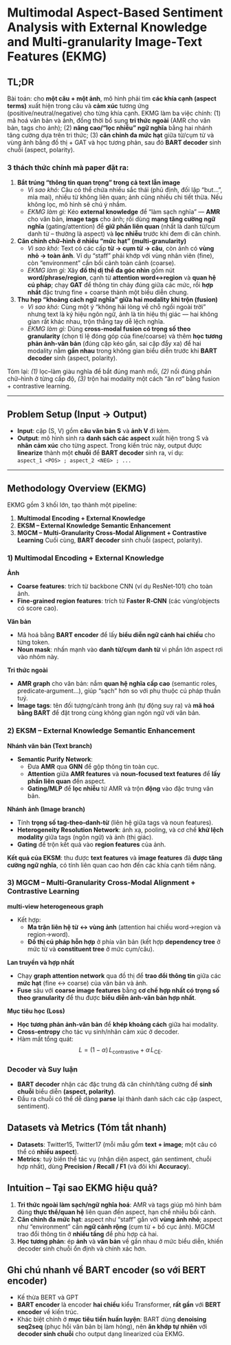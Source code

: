 # Multimodal Aspect-Based Sentiment Analysis with External Knowledge and Multi‑granularity Image‑Text Features (EKMG)

## TL;DR
Bài toán: cho **một câu + một ảnh**, mô hình phải tìm **các khía cạnh (aspect terms)** xuất hiện trong câu và **cảm xúc** tương ứng (positive/neutral/negative) cho từng khía cạnh. EKMG làm ba việc chính: (1) mã hoá văn bản và ảnh, đồng thời bổ sung **tri thức ngoài** (AMR cho văn bản, tags cho ảnh); (2) **nâng cao/“lọc nhiễu” ngữ nghĩa** bằng hai nhánh tăng cường dựa trên tri thức; (3) **căn chỉnh đa mức hạt** giữa từ/cụm từ và vùng ảnh bằng đồ thị + GAT và học tương phản, sau đó **BART decoder** sinh chuỗi (aspect, polarity).


### 3 thách thức chính mà paper đặt ra:
1. **Bắt trúng “thông tin quan trọng” trong cả text lẫn image**
    - _Vì sao khó:_ Câu có thể chứa nhiều sắc thái (phủ định, đối lập “but…”, mỉa mai), nhiều từ không liên quan; ảnh cũng nhiều chi tiết thừa. Nếu không lọc, mô hình sẽ chú ý nhầm.        
    - _EKMG làm gì:_ Kéo **external knowledge** để “làm sạch nghĩa” — **AMR** cho văn bản, **image tags** cho ảnh; rồi dùng **mạng tăng cường ngữ nghĩa** (gating/attention) để **giữ phần liên quan** (nhất là danh từ/cụm danh từ – thường là aspect) và **lọc nhiễu** trước khi đem đi căn chỉnh.
2. **Căn chỉnh chữ–hình ở nhiều “mức hạt” (multi-granularity)**    
    - _Vì sao khó:_ Text có các cấp **từ -> cụm từ -> câu**, còn ảnh có **vùng nhỏ -> toàn ảnh**. Ví dụ “staff” phải khớp với vùng nhân viên (fine), còn “environment” cần bối cảnh toàn cảnh (coarse).        
    - _EKMG làm gì:_ Xây **đồ thị dị thể đa góc nhìn** gồm nút **word/phrase/region**, cạnh từ **attention word↔region** và **quan hệ cú pháp**; chạy **GAT** để thông tin chảy đúng giữa các mức, rồi **hợp nhất** đặc trưng fine + coarse thành một biểu diễn chung.
3. **Thu hẹp “khoảng cách ngữ nghĩa” giữa hai modality khi trộn (fusion)**
    -  _Vì sao khó:_ Cùng một ý “không hài lòng về chỗ ngồi ngoài trời” nhưng text là ký hiệu ngôn ngữ, ảnh là tín hiệu thị giác — hai không gian rất khác nhau, trộn thẳng tay dễ lệch nghĩa.
    - _EKMG làm gì:_ Dùng **cross-modal fusion có trọng số theo granularity** (chọn tỉ lệ đóng góp của fine/coarse) và thêm **học tương phản ảnh-văn bản** (đúng cặp kéo gần, sai cặp đẩy xa) để hai modality nằm **gần nhau** trong không gian biểu diễn trước khi **BART decoder** sinh (aspect, polarity).

Tóm lại: *(1)* lọc–làm giàu nghĩa để bắt đúng manh mối, *(2)* nối đúng phần chữ–hình ở từng cấp độ, *(3)* trộn hai modality một cách “ăn rơ” bằng fusion + contrastive learning.










































---

## Problem Setup (Input → Output)
- **Input**: cặp (S, V) gồm **câu văn bản S** và **ảnh V** đi kèm.
- **Output**: mô hình sinh ra **danh sách các aspect** xuất hiện trong S và **nhãn cảm xúc** cho từng aspect. Trong kiến trúc này, output được **linearize** thành một **chuỗi** để **BART decoder** sinh ra, ví dụ:  
  `aspect_1 <POS> ; aspect_2 <NEG> ; ...`

---

## Methodology Overview (EKMG)
EKMG gồm 3 khối lớn, tạo thành một pipeline:

1) **Multimodal Encoding + External Knowledge**  
2) **EKSM – External Knowledge Semantic Enhancement**   
3) **MGCM – Multi‑Granularity Cross‑Modal Alignment + Contrastive Learning** 
Cuối cùng, **BART decoder** sinh chuỗi (aspect, polarity).

### 1) Multimodal Encoding + External Knowledge

**Ảnh**
- **Coarse features**: trích từ backbone CNN (ví dụ ResNet‑101) cho toàn ảnh.
- **Fine‑grained region features**: trích từ **Faster R‑CNN** (các vùng/objects có score cao).

**Văn bản**
- Mã hoá bằng **BART encoder** để lấy **biểu diễn ngữ cảnh hai chiều** cho từng token.
- **Noun mask**: nhấn mạnh vào **danh từ/cụm danh từ** vì phần lớn aspect rơi vào nhóm này.

**Tri thức ngoài**
- **AMR graph** cho văn bản: nắm **quan hệ nghĩa cấp cao** (semantic roles, predicate‑argument…), giúp “sạch” hơn so với phụ thuộc cú pháp thuần tuý.
- **Image tags**: tên đối tượng/cảnh trong ảnh (tự động suy ra) và **mã hoá bằng BART** để đặt trong cùng không gian ngôn ngữ với văn bản.

### 2) EKSM – External Knowledge Semantic Enhancement

**Nhánh văn bản (Text branch)**
- **Semantic Purify Network**:
  - Đưa **AMR** qua **GNN** để gộp thông tin toàn cục.
  - **Attention** giữa **AMR features** và **noun‑focused text features** để **lấy phần liên quan** đến aspect.
  - **Gating/MLP** để **lọc nhiễu** từ AMR và trộn **động** vào đặc trưng văn bản.

**Nhánh ảnh (Image branch)**
- Tính **trọng số tag‑theo‑danh‑từ** (liên hệ giữa tags và noun features).
- **Heterogeneity Resolution Network**: ánh xạ, pooling, và cơ chế **khử lệch modality** giữa tags (ngôn ngữ) và ảnh (thị giác).
- **Gating** để trộn kết quả vào **region features** của ảnh.

**Kết quả của EKSM**: thu được **text features** và **image features** đã **được tăng cường ngữ nghĩa**, có tính liên quan cao hơn đến các khía cạnh tiềm năng.

### 3) MGCM – Multi‑Granularity Cross‑Modal Alignment + Contrastive Learning

**multi-view heterogeneous graph**
- Kết hợp:
  - **Ma trận liên hệ từ ↔ vùng ảnh** (attention hai chiều word→region và region→word).
  - **Đồ thị cú pháp hỗn hợp** ở phía văn bản (kết hợp **dependency tree** ở mức từ và **constituent tree** ở mức cụm/câu).

**Lan truyền và hợp nhất**
- Chạy **graph attention network** qua đồ thị để **trao đổi thông tin** giữa các **mức hạt** (fine ↔ coarse) của văn bản và ảnh.
- **Fuse** sâu với **coarse image features** bằng **cơ chế hợp nhất có trọng số theo granularity** để thu được **biểu diễn ảnh‑văn bản hợp nhất**.

**Mục tiêu học (Loss)**
- **Học tương phản ảnh‑văn bản** để **khép khoảng cách** giữa hai modality.
- **Cross‑entropy** cho tác vụ sinh/nhãn cảm xúc ở decoder.
- Hàm mất tổng quát:  
  $$L = (1 - \alpha)\,L_{\text{contrastive}} + \alpha\,L_{\text{CE}}. $$

### Decoder và Suy luận

- **BART decoder** nhận các đặc trưng đã căn chỉnh/tăng cường để **sinh chuỗi** biểu diễn **(aspect, polarity)**.  
- Đầu ra chuỗi có thể dễ dàng **parse** lại thành danh sách các cặp (aspect, sentiment).

## Datasets và Metrics (Tóm tắt nhanh)

- **Datasets**: Twitter15, Twitter17 (mỗi mẫu gồm **text + image**; một câu có thể có **nhiều aspect**).
- **Metrics**: tuỳ biến thể tác vụ (nhận diện aspect, gán sentiment, chuỗi hợp nhất), dùng **Precision / Recall / F1** (và đôi khi **Accuracy**).

## Intuition – Tại sao EKMG hiệu quả?

1. **Tri thức ngoài làm sạch/ngữ nghĩa hoá**: AMR và tags giúp mô hình bám đúng **thực thể/quan hệ** liên quan đến aspect, hạn chế nhiễu bối cảnh.
2. **Căn chỉnh đa mức hạt**: aspect như “staff” gắn với **vùng ảnh nhỏ**; aspect như “environment” cần **ngữ cảnh rộng** (cụm từ + bố cục ảnh). MGCM trao đổi thông tin ở **nhiều tầng** để phù hợp cả hai.
3. **Học tương phản**: ép **ảnh** và **văn bản** về gần nhau ở mức biểu diễn, khiến decoder sinh chuỗi ổn định và chính xác hơn.

## Ghi chú nhanh về BART encoder (so với BERT encoder)

- Kế thừa BERT và GPT
- **BART encoder** là encoder **hai chiều** kiểu Transformer, **rất gần** với **BERT encoder** về kiến trúc.
- Khác biệt chính ở **mục tiêu tiền huấn luyện**: BART dùng **denoising seq2seq** (phục hồi văn bản bị làm hỏng), nên **ăn khớp tự nhiên** với **decoder sinh chuỗi** cho output dạng linearized của EKMG.

